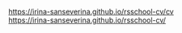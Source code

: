 https://irina-sanseverina.github.io/rsschool-cv/cv  
https://irina-sanseverina.github.io/rsschool-cv/